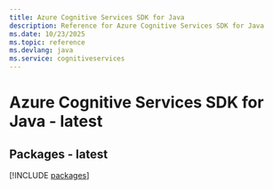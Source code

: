 ```yaml
---
title: Azure Cognitive Services SDK for Java
description: Reference for Azure Cognitive Services SDK for Java
ms.date: 10/23/2025
ms.topic: reference
ms.devlang: java
ms.service: cognitiveservices
---
```

# Azure Cognitive Services SDK for Java - latest
## Packages - latest
[!INCLUDE [packages](cognitive-services-index.md)]